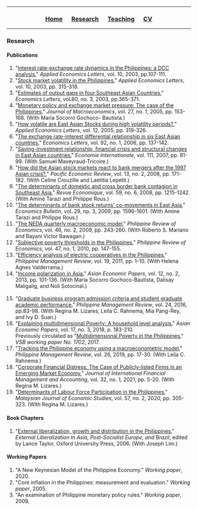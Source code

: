 <hr>
  <h3> 
      <p align="center"> 
          <a href="https://ccbautista.github.io/">Home</a> &emsp;
          <a href="https://ccbautista.github.io/research">Research</a> &emsp; 
          <a href="https://ccbautista.github.io/teaching">Teaching</a> &emsp; 
          <a href="https://drive.google.com/file/d/1Iopc_TrXDKz79ofbDGWxYiX8aaP9EgEH/view">CV</a>
      </p>
  </h3>
<hr>
   
<h3> 
    Research
</h3> 
<h4> 
    Publications
</h4>

1. "[Interest rate-exchange rate dynamics in the Philippines: a DCC analysis.](https://doi.org/10.1080/1350485022000040970)"	*Applied Economics Letters*, vol. 10, 2003, pp.107-111.	<br>
2. "[Stock market volatility in the Philippines.](https://doi.org/10.1080/13504850210148107)" *Applied Economics Letters*, vol. 10, 2003, pp. 315-318.		<br>
3. "[Estimates of output gaps in four Southeast Asian Countries.](https://doi.org/10.1016/S0165-1765(03)00116-2)" *Economics Letters*, vol.80, no. 3, 2003, pp.365-371.		<br>
4. "[Monetary policy and exchange market pressure: The case of the Philippines.](https://doi.org/10.1016/j.jmacro.2003.09.006)"	*Journal of Macroeconomics*, vol. 27, no. 1, 2005, pp. 153-168. (With Maria Socorro Gochoco-
    Bautista.)	<br>
5. "[How volatile are East Asian Stocks during high volatility periods?.](https://doi.org/10.1080/13504850500044138)" *Applied Economics Letters*, vol. 12, 2005, pp. 319-326.		<br>
6. "[The exchange rate-interest differential relationship in six East Asian countries.](https://doi.org/10.1016/j.econlet.2006.01.016)" *Economics Letters*, vol. 92, no. 1, 2006, pp. 137-142.		<br>
7. "[Saving-investment relationship, financial crisis and structural changes in East Asian countries.](http://cepii.fr/IE/rev111/bautista.pdf)" *Economie Internationale*, vol. 111, 2007, pp. 81-99. (With Samuel 
    Maveyraud-Tricoire.)	<br>
8. "[How did the Asian stock markets react to bank mergers after the 1997 Asian crisis?.](https://doi.org/10.1111/j.1468-0106.2008.00395.x)" *Pacific Economic Review*, vol. 13, no. 2, 2008, pp. 171-182.	(With Celine Crouzille 
    and Laetitia Lepetit.)	<br>
9. "[The determinants of domestic and cross border bank contagion in Southeast Asia.](https://doi.org/10.3917/reco.596.1215)" *Revue Economique*, vol. 59, no. 6, 2008, pp. 1215-1242. (With Amine Tarazi and Philippe 
    Rous.)	<br>
10. "[The determinants of bank stock returns' co-movements in East Asia.](http://www.accessecon.com/Pubs/EB/2009/Volume29/EB-09-V29-I3-P7.pdf)" *Economics Bulletin*, vol. 29, np. 3, 2009, pp. 1596-1601. (With Amine Tarazi and Philippe Rous.)	<br>
11. "[The NEDA quarterly macroeconomic model.](https://pre.econ.upd.edu.ph/index.php/pre/article/view/9)" *Philippine Review of Economics*, vol. 46, no. 2, 2009, pp. 243-260. (With Roberto S. Mariano and Bayani Victor Bawagan.)	<br>
12. "[Subjective poverty thresholds in the Philippines.](https://econ.upd.edu.ph/pre/index.php/pre/article/view/648)"	*Philippine Review of Economics*, vol. 47, no. 1, 2010, pp. 147-155.		<br>
13. "[Efficiency analysis of electric cooperatives in the Philippines.](https://pmr.upd.edu.ph/index.php/pmr/article/view/302)" *Philippine Management Review*, vol. 19, 2011, pp. 1-10. (With Helena Agnes Valderrama.)	<br>
14. "[Income polarization in Asia.](https://doi.org/10.1162/ASEP_a_00214)" *Asian Economic Papers*, vol. 12, no. 2, 2013, pp. 101-136. (With Maria Socorro Gochoco-Bautista, Dalisay Maligalig, and Noli Sotocinal.)	
    <br>
15. "[Graduate business program admission criteria and student graduate academic performance.](https://pmr.upd.edu.ph/index.php/pmr/article/view/202)" *Philippine Management Review*, vol. 24, 2016, pp.83-98. (With Regina M. Lizares, 
     Leila C. Rahnema, Mia Pang-Rey, and Ivy D. Suan.)	<br>
16. "[Explaining multidimensional Poverty: A household level analysis.](https://doi.org/10.1162/asep_a_00648)" *Asian Economic Papers*, vol. 17, no. 3, 2018, p. 183-210.	<br>
     Previously circulated as "[Multidimensional Poverty in the Philippines.](http://ssrn.com/abstract=2922997)" *VSB working paper No. 1702*, 2017. <br>
18. "[Tracking the Philippine economy using a macroeconometric model.](https://pmr.upd.edu.ph/index.php/pmr/article/view/333)" *Philippine Management Review*, vol. 26, 2019, pp. 17-30. (With Leila C. Rahnema.)	<br>
19. "[Corporate Financial Distress: The Case of Publicly-listed Firms in an Emerging Market Economy.](https://doi.org/10.1111/jifm.12122)"	*Journal of International Financial Management and Accounting*, vol. 
    32, no. 1, 2021, pp. 5-20. (With Regina M. Lizares.)	<br>
19. "[Determinants of Labour Force Participation in the Philippines.](https://doi.org/10.22452/MJES.vol57no2.7)" *Malaysian Journal of Economic Studies*, vol. 57, no. 2, 2020, pp. 305-323. (With Regina M. Lizares.)	<br>

<h4> 
    Book Chapters
</h4>

1. "[External liberalization, growth and distribution in the Philippines.](http://cba.upd.edu.ph/bautista/docs/cepa-phil-0102.pdf)" *External Liberalization In Asia, Post-Socialist Europe, and Brazil*, edited by Lance Taylor, Oxford University Press, 2006. (With Joseph Lim.)	<br>

<h4> 
    Working Papers
</h4>

1. "A New Keynesian Model of the Philippine Economy."	*Working paper*, 2020.		<br>
2. "Core inflation in the Philippines: measurement and evaluation."	*Working paper*, 2005.		<br>
3. "An examination of Philippine monetary policy rules."	*Working paper*, 2009.		<br>
<!--- 4. "A US GPM model	Link to model equation and estimation results."	<br> --->
<!--- 5. "Multidimensional Poverty in the Philippines." *VSB working paper No. 1702*, 2017. (Results not reported in the published version.)	<br> --->
